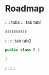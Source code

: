 # Roadmap

:::: tabs
::: tab tab1
```csharp
ssssssssss
```
:::
::: tab tab2

```csharp
public class C {

}
```
:::
::::
